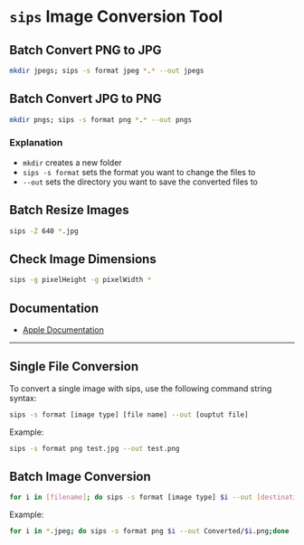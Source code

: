 # `sips` Image Conversion Tool

## Batch Convert PNG to JPG

```bash
mkdir jpegs; sips -s format jpeg *.* --out jpegs
```

## Batch Convert JPG to PNG

```bash
mkdir pngs; sips -s format png *.* --out pngs
```

### Explanation

- `mkdir` creates a new folder
- `sips -s format` sets the format you want to change the files to
- `--out` sets the directory you want to save the converted files to

## Batch Resize Images

```bash
sips -Z 640 *.jpg
```

## Check Image Dimensions

```bash
sips -g pixelHeight -g pixelWidth *
```

## Documentation

- [Apple Documentation](https://developer.apple.com/legacy/library/documentation/Darwin/Reference/ManPages/man1/sips.1.html)

---

## Single File Conversion

To convert a single image with sips, use the following command string syntax:

```bash
sips -s format [image type] [file name] --out [ouptut file]
```

Example:

```bash
sips -s format png test.jpg --out test.png
```

## Batch Image Conversion

```bash
for i in [filename]; do sips -s format [image type] $i --out [destination]/$i.[extension];done
```

Example:

```bash
for i in *.jpeg; do sips -s format png $i --out Converted/$i.png;done
```
